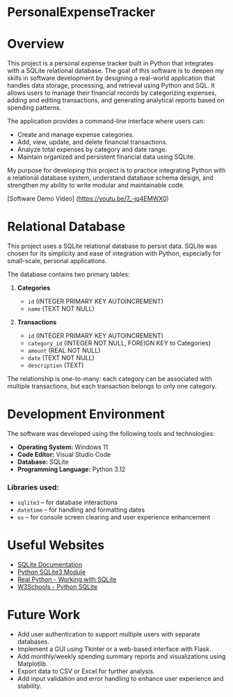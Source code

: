 # PersonalExpenseTracker
# Overview

This project is a personal expense tracker built in Python that integrates with a SQLite relational database. The goal of this software is to deepen my skills in software development by designing a real-world application that handles data storage, processing, and retrieval using Python and SQL. It allows users to manage their financial records by categorizing expenses, adding and editing transactions, and generating analytical reports based on spending patterns.

The application provides a command-line interface where users can:
- Create and manage expense categories.
- Add, view, update, and delete financial transactions.
- Analyze total expenses by category and date range.
- Maintain organized and persistent financial data using SQLite.

My purpose for developing this project is to practice integrating Python with a relational database system, understand database schema design, and strengthen my ability to write modular and maintainable code.

[Software Demo Video]
(https://youtu.be/7_-jq4EMWX0)

# Relational Database

This project uses a SQLite relational database to persist data. SQLite was chosen for its simplicity and ease of integration with Python, especially for small-scale, personal applications.

The database contains two primary tables:

1. **Categories**
   - `id` (INTEGER PRIMARY KEY AUTOINCREMENT)
   - `name` (TEXT NOT NULL)

2. **Transactions**
   - `id` (INTEGER PRIMARY KEY AUTOINCREMENT)
   - `category_id` (INTEGER NOT NULL, FOREIGN KEY to Categories)
   - `amount` (REAL NOT NULL)
   - `date` (TEXT NOT NULL)
   - `description` (TEXT)

The relationship is one-to-many: each category can be associated with multiple transactions, but each transaction belongs to only one category.

# Development Environment

The software was developed using the following tools and technologies:

- **Operating System:** Windows 11
- **Code Editor:** Visual Studio Code
- **Database:** SQLite
- **Programming Language:** Python 3.12

### Libraries used:
- `sqlite3` – for database interactions
- `datetime` – for handling and formatting dates
- `os` – for console screen clearing and user experience enhancement

# Useful Websites

- [SQLite Documentation](https://www.sqlite.org/docs.html)
- [Python SQLite3 Module](https://docs.python.org/3/library/sqlite3.html)
- [Real Python - Working with SQLite](https://realpython.com/python-sqlite-sqlalchemy/)
- [W3Schools - Python SQLite](https://www.w3schools.com/sql/sql_python.asp)

# Future Work

- Add user authentication to support multiple users with separate databases.
- Implement a GUI using Tkinter or a web-based interface with Flask.
- Add monthly/weekly spending summary reports and visualizations using Matplotlib.
- Export data to CSV or Excel for further analysis.
- Add input validation and error handling to enhance user experience and stability.

